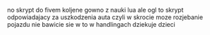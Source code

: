 no skrypt do fivem koljene gowno z nauki lua
ale ogl to skrypt odpowiadajacy za uszkodzenia auta 
czyli w skrocie moze rozjebanie pojazdu 
nie bawicie sie w to w handlingach dziekuje dzieci
